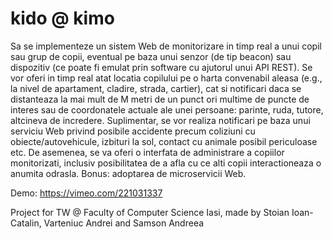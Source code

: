 # kido @ kimo

Sa se implementeze un sistem Web de monitorizare in timp real a unui copil sau grup de copii, eventual pe baza unui senzor (de tip beacon) sau dispozitiv (ce poate fi emulat prin software cu ajutorul unui API REST). Se vor oferi in timp real atat locatia copilului pe o harta convenabil aleasa (e.g., la nivel de apartament, cladire, strada, cartier), cat si notificari daca se distanteaza la mai mult de M metri de un punct ori multime de puncte de interes sau de coordonatele actuale ale unei persoane: parinte, ruda, tutore, altcineva de incredere. Suplimentar, se vor realiza notificari pe baza unui serviciu Web privind posibile accidente precum coliziuni cu obiecte/autovehicule, izbituri la sol, contact cu animale posibil periculoase etc. De asemenea, se va oferi o interfata de administrare a copiilor monitorizati, inclusiv posibilitatea de a afla cu ce alti copii interactioneaza o anumita odrasla. Bonus: adoptarea de microservicii Web.

Demo: https://vimeo.com/221031337

Project for TW @ Faculty of Computer Science Iasi, made by Stoian Ioan-Catalin, Varteniuc Andrei and Samson Andreea
